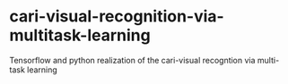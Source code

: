 # cari-visual-recognition-via-multitask-learning
Tensorflow and python realization of the cari-visual recogntion via multi-task learning
